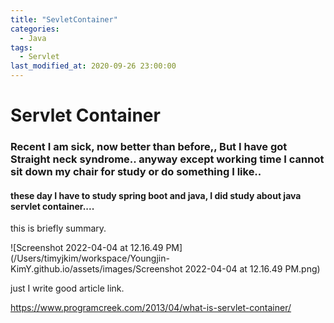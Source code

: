 ```yaml
---
title: "SevletContainer"
categories:
  - Java
tags:
  - Servlet
last_modified_at: 2020-09-26 23:00:00
---
```


# Servlet Container

### Recent I am sick, now better than before,, But I have got Straight neck syndrome.. anyway except working time I cannot sit down my chair for study or do something I like..<br>

#### these day I have to study spring boot and java, I did study about java servlet container....

this is briefly summary.

![Screenshot 2022-04-04 at 12.16.49 PM](/Users/timyjkim/workspace/Youngjin-KimY.github.io/assets/images/Screenshot 2022-04-04 at 12.16.49 PM.png)



just I write good article link.

https://www.programcreek.com/2013/04/what-is-servlet-container/

